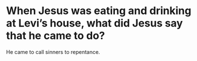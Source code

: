 # When Jesus was eating and drinking at Levi’s house, what did Jesus say that he came to do?

He came to call sinners to repentance.
